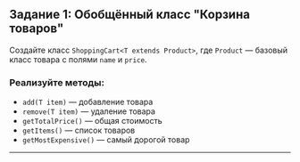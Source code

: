 ## Задание 1: Обобщённый класс "Корзина товаров"

Создайте класс `ShoppingCart<T extends Product>`, где `Product` — базовый класс товара с полями `name` и `price`.

### Реализуйте методы:

- `add(T item)` — добавление товара
- `remove(T item)` — удаление товара
- `getTotalPrice()` — общая стоимость
- `getItems()` — список товаров
- `getMostExpensive()` — самый дорогой товар

---
